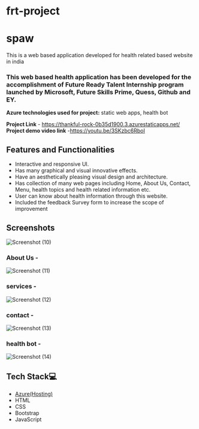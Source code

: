 # frt-project

# spaw

This is a web based application developed for health related based website in india

### This web based health application has been developed for the accomplishment of Future Ready Talent Internship program launched by Microsoft, Future Skills Prime, Quess, Github and EY.
**Azure technologies used for project:**
static web apps,
health bot

**Project Link** - https://thankful-rock-0b35d1900.3.azurestaticapps.net/
**Project demo video link** -https://youtu.be/3SKzbc6RboI

## Features and Functionalities 

- Interactive and responsive UI.
- Has many graphical and visual innovative effects.
- Have an aesthetically pleasing visual design and architecture.
- Has collection of many web pages including Home, About Us, Contact, Menu, health topics and health related information etc.
- User can know about health information through this website.
- Included the feedback Survey form to increase the scope of improvement 

## Screenshots


   ![Screenshot (10)](https://github.com/20A31A0571/frt-project/assets/109946603/4fbc3b7a-66d9-4e92-9446-c075895009ee)


### About Us -



![Screenshot (11)](https://github.com/20A31A0571/frt-project/assets/109946603/14d76ac0-2e7f-4c13-aa1c-a1a0d6cfe6ef)


### services -



![Screenshot (12)](https://github.com/20A31A0571/frt-project/assets/109946603/d4677f85-bc67-469e-a5b4-7c547320ffa3)


### contact -


![Screenshot (13)](https://github.com/20A31A0571/frt-project/assets/109946603/2125db2a-f0f7-4109-82b9-e498c5305fd7)


### health bot -


![Screenshot (14)](https://github.com/20A31A0571/frt-project/assets/109946603/9f814899-d4ec-4e01-9e75-f4e72e8fa5c3)


## Tech Stack💻

- [Azure(Hosting)](https://azure.microsoft.com/en-in/features/azure-portal/)
- HTML
- CSS
- Bootstrap
- JavaScript
